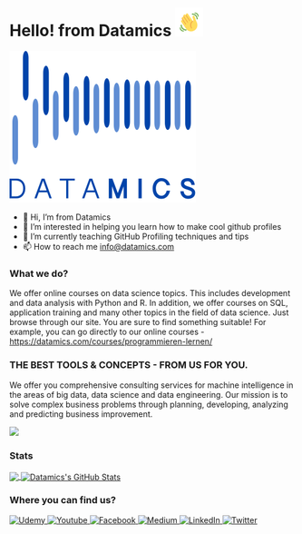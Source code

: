 # Hello! from Datamics <img src="wave.gif" width="50px">

[![](https://github.com/Datamics-Webinar/Datamics-profile/blob/9505bfa7d2dd86a4979941a50d460c4179b38c1d/datamics-logo.png)](https://datamics.com/)


- 👋 Hi, I’m from Datamics
- 👀 I’m interested in helping you learn how to make cool github profiles
- 🌱 I’m currently teaching GitHub Profiling techniques and tips
- 📫 How to reach me info@datamics.com

### What we do?

We offer online courses on data science topics. This includes development and data analysis with Python and R. In addition, we offer courses on SQL, application training and many other topics in the field of data science. Just browse through our site. You are sure to find something suitable! For example, you can go directly to our online courses - https://datamics.com/courses/programmieren-lernen/

### THE BEST TOOLS & CONCEPTS - FROM US FOR YOU.<br>
We offer you comprehensive consulting services for machine intelligence in the areas of big data, data science and data engineering. Our mission is to solve complex business problems through planning, developing, analyzing and predicting business improvement.

![](https://img.shields.io/badge/Famous_For_Course-Python_For_Data_Science-informational??style=for-the-badge&color=red)

### Stats

<a href="https://github.com/Datamics-Webinar">
  <img align="center" src="https://github-readme-stats.vercel.app/api/top-langs/?username=Datamics-Webinar&title_color=ffffff&text_color=c9cacc&icon_color=2bbc8a&bg_color=1d1f21&langs_count=3" />
</a>

<a href="https://github.com/Datamics-Webinar">
  <img align="center" src="https://github-readme-stats.vercel.app/api?username=Datamics-Webinar&show_icons=true&line_height=27&count_private=true&title_color=ffffff&text_color=c9cacc&icon_color=2bbc8a&bg_color=1d1f21" alt="Datamics's GitHub Stats" />
</a>


</a>    


### Where you can find us?

<a href="https://www.udemy.com/user/datamics/" >
         <img alt="Udemy" src="https://encrypted-tbn0.gstatic.com/images?q=tbn:ANd9GcQ6qw_bzvE6seFRiVhxEqYXap1NVfIpc8QP4FI5D3KRhUscZRvPnL1PwHZRnUtH5cRT2Q&usqp=CAU"
         width="120" height="50">
 </a>
 
 <a href="https://www.youtube.com/channel/UCTGCjaUdyAe1AetTpDFXj8g" >
         <img alt="Youtube" src="https://upload.wikimedia.org/wikipedia/commons/thumb/0/09/YouTube_full-color_icon_%282017%29.svg/2560px-YouTube_full-color_icon_%282017%29.svg.png"
         width="50" height="50">
 </a>
 
 <a href="https://www.facebook.com/datamics.datascience" >
         <img alt="Facebook" src="https://user-images.githubusercontent.com/96484005/150803959-711ef86e-3907-4b24-840e-d2dc6cb857e4.png"
         width="50" height="50">
 </a>
 
  <a href="https://medium.com/datamics/about" >
         <img alt="Medium" src="https://cdn4.iconfinder.com/data/icons/social-media-2210/24/Medium-512.png"
         width="50" height="50">
 </a>
 
  <a href="https://www.linkedin.com/company/datamics/?originalSubdomain=de" >
         <img alt="LinkedIn" src="https://cdn-icons-png.flaticon.com/512/174/174857.png"
         width="50" height="50">
 </a>
 
  <a href="https://twitter.com/_datamics" >
         <img alt="Twitter" src="https://cdn-icons-png.flaticon.com/512/124/124021.png"
         width="50" height="50">
 </a>

